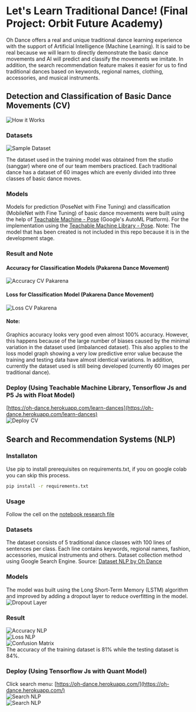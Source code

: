 # Let's Learn Traditional Dance! (Final Project: Orbit Future Academy)
Oh Dance offers a real and unique traditional dance learning experience with the support of Artificial Intelligence (Machine Learning). It is said to be real because we will learn to directly demonstrate the basic dance movements and AI will predict and classify the movements we imitate. In addition, the search recommendation feature makes it easier for us to find traditional dances based on keywords, regional names, clothing, accessories, and musical instruments.

## Detection and Classification of Basic Dance Movements (CV)
![How it Works](/image/how-it-works.PNG)
### Datasets
![Sample Dataset](/image/sample-data-cv.PNG)

The dataset used in the training model was obtained from the studio (sanggar) where one of our team members practiced. Each traditional dance has a dataset of 60 images which are evenly divided into three classes of basic dance moves.
### Models

Models for prediction (PoseNet with Fine Tuning) and classification (MobileNet with Fine Tuning) of basic dance movements were built using the help of [Teachable Machine - Pose](https://teachablemachine.withgoogle.com/train/pose) (Google's AutoML Platform). For the implementation using the [Teachable Machine Library - Pose](https://github.com/googlecreativelab/teachablemachine-community/tree/master/libraries/pose). Note: The model that has been created is not included in this repo because it is in the development stage.
### Result and Note
#### Accuracy for Classification Models (Pakarena Dance Movement)
![Accuracy CV Pakarena](/image/acc-pakarena.png)  
#### Loss for Classification Model (Pakarena Dance Movement)
![Loss CV Pakarena](/image/loss-pakarena.png) 
#### Note:
Graphics accuracy looks very good even almost 100% accuracy. However, this happens because of the large number of biases caused by the minimal variation in the dataset used (imbalanced dataset). This also applies to the loss model graph showing a very low predictive error value because the training and testing data have almost identical variations. In addition, currently the dataset used is still being developed (currently 60 images per traditional dance).

### Deploy (Using Teachable Machine Library, Tensorflow Js and P5 Js with Float Model)
[https://oh-dance.herokuapp.com/learn-dances](https://oh-dance.herokuapp.com/learn-dances)  
![Deploy CV](/image/deploy-cv.png)

## Search and Recommendation Systems (NLP)
### Installaton
Use pip to install prerequisites on requirements.txt, if you on google colab you can skip this process.
```bash
pip install -r requirements.txt
```
### Usage
Follow the cell on the [notebook research file](https://github.com/reevald/Oh-Dance-AI/blob/main/oh-dance-nlp-v0.ipynb) 
### Datasets
The dataset consists of 5 traditional dance classes with 100 lines of sentences per class. Each line contains keywords, regional names, fashion, accessories, musical instruments and others. 
Dataset collection method using Google Search Engine. Source: [Dataset NLP by Oh Dance](https://github.com/reevald/Oh-Dance-AI/blob/main/DatasetV0.1.csv)
### Models
The model was built using the Long Short-Term Memory (LSTM) algorithm and improved by adding a dropout layer to reduce overfitting in the model.  
![Dropout Layer](/image/dropout.png)
### Result
![Accuracy NLP](/image/acc-nlp.png)  
![Loss NLP](/image/loss-nlp.png)  
![Confusion Matrix](/image/cm-nlp.png)  
The accuracy of the training dataset is 81% while the testing dataset is 84%.
### Deploy (Using Tensorflow Js with Quant Model)
Click search menu:
[https://oh-dance.herokuapp.com/](https://oh-dance.herokuapp.com/)  
![Search NLP](/image/v1-nlp.jpg)  
![Search NLP](/image/v2-nlp.jpg)  
